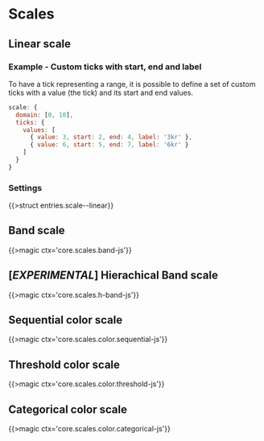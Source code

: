 # Scales

## Linear scale

### Example - Custom ticks with start, end and label

To have a tick representing a range, it is possible to define a set of custom ticks with a value (the tick) and its start and end values.

  ```js
  scale: {
    domain: [0, 10],
    ticks: {
      values: [
        { value: 3, start: 2, end: 4, label: '3kr' },
        { value: 6, start: 5, end: 7, label: '6kr' }
      ]
    }
  }
  ```

### Settings

{{>struct entries.scale--linear}}

## Band scale

{{>magic ctx='core.scales.band-js'}}

## [*EXPERIMENTAL*] Hierachical Band scale

{{>magic ctx='core.scales.h-band-js'}}

## Sequential color scale

{{>magic ctx='core.scales.color.sequential-js'}}

## Threshold color scale

{{>magic ctx='core.scales.color.threshold-js'}}

## Categorical color scale

{{>magic ctx='core.scales.color.categorical-js'}}
